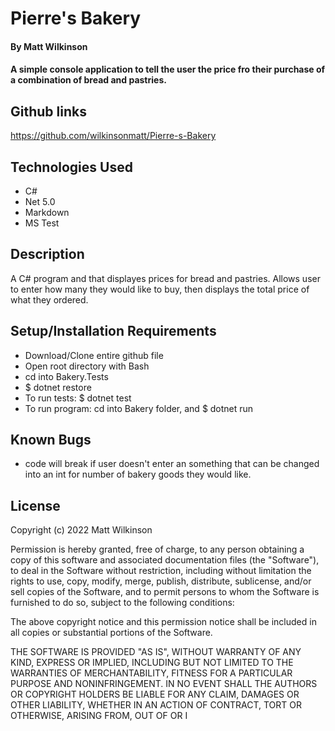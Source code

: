 # Pierre's Bakery

#### By Matt Wilkinson

#### A simple console application to tell the user the price fro their purchase of a combination of bread and pastries.  

## Github links

https://github.com/wilkinsonmatt/Pierre-s-Bakery

## Technologies Used

* C#
* Net 5.0
* Markdown
* MS Test


## Description

A C# program and that displayes prices for bread and pastries. Allows user to enter how many they would like to buy, then displays the total price of what they ordered.  

## Setup/Installation Requirements

* Download/Clone entire github file
* Open root directory with Bash
* cd into Bakery.Tests
* $ dotnet restore
* To run tests: $ dotnet test
* To run program: cd into Bakery folder, and $ dotnet run  

## Known Bugs

* code will break if user doesn't enter an something that can be changed into an int for number of bakery goods they would like. 

## License

Copyright (c) 2022 Matt Wilkinson

Permission is hereby granted, free of charge, to any person obtaining a copy
of this software and associated documentation files (the "Software"), to deal
in the Software without restriction, including without limitation the rights
to use, copy, modify, merge, publish, distribute, sublicense, and/or sell
copies of the Software, and to permit persons to whom the Software is
furnished to do so, subject to the following conditions:

The above copyright notice and this permission notice shall be included in all
copies or substantial portions of the Software.

THE SOFTWARE IS PROVIDED "AS IS", WITHOUT WARRANTY OF ANY KIND, EXPRESS OR
IMPLIED, INCLUDING BUT NOT LIMITED TO THE WARRANTIES OF MERCHANTABILITY,
FITNESS FOR A PARTICULAR PURPOSE AND NONINFRINGEMENT. IN NO EVENT SHALL THE
AUTHORS OR COPYRIGHT HOLDERS BE LIABLE FOR ANY CLAIM, DAMAGES OR OTHER
LIABILITY, WHETHER IN AN ACTION OF CONTRACT, TORT OR OTHERWISE, ARISING FROM,
OUT OF OR I